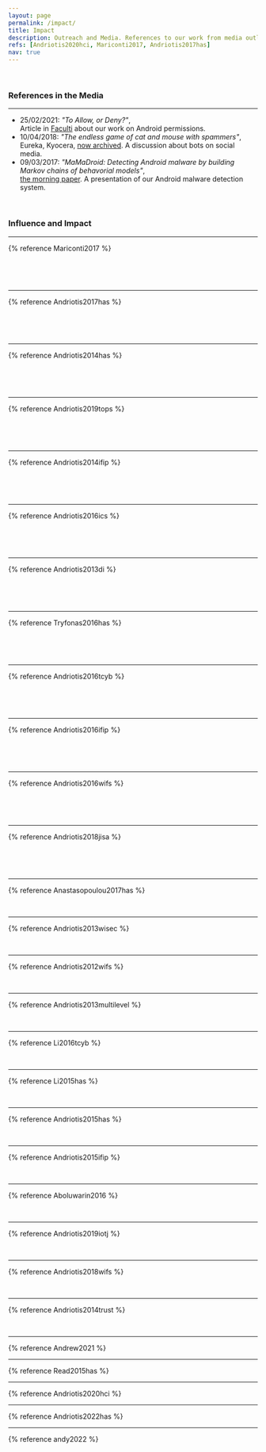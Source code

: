 ```yaml
---
layout: page
permalink: /impact/
title: Impact
description: Outreach and Media. References to our work from media outlets.
refs: [Andriotis2020hci, Mariconti2017, Andriotis2017has]
nav: true
---
```


<br>
<h3>References in the Media</h3>

---


* 25/02/2021: *"To Allow, or Deny?"*, <br>Article in [Faculti](https://faculti.net/to-allow-or-deny/) about our work on Android permissions.
* 10/04/2018: *"The endless game of cat and mouse with spammers"*, <br>Eureka, Kyocera, [now archived](https://go.uwe.ac.uk/eureka). A discussion about bots on social media.
* 09/03/2017: *"MaMaDroid: Detecting Android malware by building Markov chains of behavorial models"*, <br>[the morning paper](https://go.uwe.ac.uk/mama). A presentation of our Android malware detection system.


<br>
<h3>Influence and Impact</h3>

---

{% reference Mariconti2017 %}

<span class="__dimensions_badge_embed__" data-doi="10.14722/ndss.2017.23353" data-hide-zero-citations="true" data-legend="always" data-style="small_circle"></span>
<br>
<div data-badge-details="right" data-badge-type="donut" data-arxiv-id="1612.04433" data-link-target="_blank" data-condensed="true" data-hide-no-mentions="true" class="altmetric-embed"></div>
<br>
<a href="https://plu.mx/plum/a/?doi=10.14722/ndss.2017.23353" class="plumx-details" data-site="plum" data-hide-when-empty="true"></a>

---

{% reference Andriotis2017has %}

<span class="__dimensions_badge_embed__" data-doi="10.1007/978-3-319-58460-7_42" data-hide-zero-citations="true" data-legend="always" data-style="small_circle"></span>
<br>
<div data-badge-details="right" data-badge-type="donut" data-doi="10.1007/978-3-319-58460-7_42" data-link-target="_blank" data-condensed="true" data-hide-no-mentions="true" class="altmetric-embed">
</div>
<br>
<a href="https://plu.mx/plum/a/?doi=10.1007/978-3-319-58460-7_42" class="plumx-details" data-site="plum" data-hide-when-empty="true"></a>

---

{% reference Andriotis2014has %}

<span class="__dimensions_badge_embed__" data-doi="10.1007/978-3-319-07620-1_11" data-hide-zero-citations="true" data-legend="always" data-style="small_circle"></span>
<br>
<div data-badge-details="right" data-badge-type="donut" data-doi="10.1007/978-3-319-07620-1_11" data-link-target="_blank" data-condensed="true" data-hide-no-mentions="true" class="altmetric-embed">
</div>
<br>
<a href="https://plu.mx/plum/a/?doi=10.1007/978-3-319-07620-1_11" class="plumx-details" data-site="plum" data-hide-when-empty="true"></a>

---

{% reference Andriotis2019tops %}

<span class="__dimensions_badge_embed__" data-doi="10.1145/3313391" data-hide-zero-citations="true" data-legend="always" data-style="small_circle"></span>
<br>
<div data-badge-details="right" data-badge-type="donut" data-doi="10.1145/3313391" data-link-target="_blank" data-condensed="true" data-hide-no-mentions="true" class="altmetric-embed"></div>
<br>
<a href="https://plu.mx/plum/a/?doi=10.1145/3313391" class="plumx-details" data-site="plum" data-hide-when-empty="true"></a>

---

{% reference Andriotis2014ifip %}

<span class="__dimensions_badge_embed__" data-doi="10.1007/978-3-662-44952-3_17" data-hide-zero-citations="true" data-legend="always" data-style="small_circle"></span>
<br>
<div data-badge-details="right" data-badge-type="donut" data-doi="10.1007/978-3-662-44952-3_17" data-link-target="_blank" data-condensed="true" data-hide-no-mentions="true" class="altmetric-embed">
</div>
<br>
<a href="https://plu.mx/plum/a/?doi=10.1007/978-3-662-44952-3_17" class="plumx-details" data-site="plum" data-hide-when-empty="true"></a>

---

{% reference Andriotis2016ics %}

<span class="__dimensions_badge_embed__" data-doi="10.1108/ICS-01-2015-0001" data-hide-zero-citations="true" data-legend="always" data-style="small_circle"></span>
<br>
<div data-badge-details="right" data-badge-type="donut" data-doi="10.1108/ICS-01-2015-0001" data-link-target="_blank" data-condensed="true" data-hide-no-mentions="true" class="altmetric-embed"></div>
<br>
<a href="https://plu.mx/plum/a/?doi=10.1108/ICS-01-2015-0001" class="plumx-details" data-site="plum" data-hide-when-empty="true"></a>

---

{% reference Andriotis2013di %}

<span class="__dimensions_badge_embed__" data-doi="10.1016/j.diin.2013.01.005" data-hide-zero-citations="true" data-legend="always" data-style="small_circle"></span>
<br>
<div data-badge-details="right" data-badge-type="donut" data-doi="10.1016/j.diin.2013.01.005" data-link-target="_blank" data-condensed="true" data-hide-no-mentions="true" class="altmetric-embed">
</div>
<br>
<a href="https://plu.mx/plum/a/?doi=10.1007/978-3-319-58460-7_42" class="plumx-details" data-site="plum" data-hide-when-empty="true"></a>

---

{% reference Tryfonas2016has %}

<span class="__dimensions_badge_embed__" data-doi="10.1007/978-3-319-39381-0_16" data-hide-zero-citations="true" data-legend="always" data-style="small_circle"></span>
<br>
<div data-badge-details="right" data-badge-type="donut" data-doi="10.1007/978-3-319-39381-0_16" data-link-target="_blank" data-condensed="true" data-hide-no-mentions="true" class="altmetric-embed">
</div>
<br>
<a href="https://plu.mx/plum/a/?doi=10.1007/978-3-319-39381-0_16" class="plumx-details" data-site="plum" data-hide-when-empty="true"></a>

---

{% reference Andriotis2016tcyb %}

<span class="__dimensions_badge_embed__" data-doi="10.1109/TCYB.2015.2454733" data-hide-zero-citations="true" data-legend="always" data-style="small_circle"></span>
<br>
<div data-badge-details="right" data-badge-type="donut" data-doi="10.1109/TCYB.2015.2454733" data-link-target="_blank" data-condensed="true" data-hide-no-mentions="true" class="altmetric-embed">
</div>
<br>
<a href="https://plu.mx/plum/a/?doi=10.1109/TCYB.2015.2454733" class="plumx-details" data-site="plum" data-hide-when-empty="true"></a>

---

{% reference Andriotis2016ifip %}

<span class="__dimensions_badge_embed__" data-doi="10.1007/978-3-319-46279-0_5" data-hide-zero-citations="true" data-legend="always" data-style="small_circle"></span>
<br>
<div data-badge-details="right" data-badge-type="donut" data-doi="10.1007/978-3-319-46279-0_5" data-link-target="_blank" data-condensed="true" data-hide-no-mentions="true" class="altmetric-embed">
</div>
<br>
<a href="https://plu.mx/plum/a/?doi=10.1007/978-3-319-46279-0_5" class="plumx-details" data-site="plum" data-hide-when-empty="true"></a>

---

{% reference Andriotis2016wifs %}

<span class="__dimensions_badge_embed__" data-doi="10.1109/WIFS.2016.7823922" data-hide-zero-citations="true" data-legend="always" data-style="small_circle"></span>
<br>
<div data-badge-details="right" data-badge-type="donut" data-doi="10.1109/WIFS.2016.7823922" data-link-target="_blank" data-condensed="true" data-hide-no-mentions="true" class="altmetric-embed">
</div>
<br>
<a href="https://plu.mx/plum/a/?doi=10.1109/WIFS.2016.7823922" class="plumx-details" data-site="plum" data-hide-when-empty="true"></a>

---

{% reference Andriotis2018jisa %}

<span class="__dimensions_badge_embed__" data-doi="10.1016/j.jisa.2018.02.004" data-hide-zero-citations="true" data-legend="always" data-style="small_circle"></span>
<br>
<div data-badge-details="right" data-badge-type="donut" data-doi="10.1016/j.jisa.2018.02.004" data-link-target="_blank" data-condensed="true" data-hide-no-mentions="true" class="altmetric-embed">
</div>
<br>
<a href="https://plu.mx/plum/a/?doi=10.1016/j.jisa.2018.02.004" class="plumx-details" data-site="plum" data-hide-when-empty="true"></a>

---

{% reference Anastasopoulou2017has %}

<span class="__dimensions_badge_embed__" data-doi="10.1007/978-3-319-58460-7_41" data-hide-zero-citations="true" data-legend="always" data-style="small_circle"></span>
<br>
<div data-badge-details="right" data-badge-type="donut" data-doi="10.1007/978-3-319-58460-7_41" data-link-target="_blank" data-condensed="true" data-hide-no-mentions="true" class="altmetric-embed">
</div>
<a href="https://plu.mx/plum/a/?doi=10.1007/978-3-319-58460-7_41" class="plumx-details" data-site="plum" data-hide-when-empty="true"></a>

---

{% reference Andriotis2013wisec %}

<span class="__dimensions_badge_embed__" data-doi="10.1145/2462096.2462098" data-hide-zero-citations="true" data-legend="always" data-style="small_circle"></span>
<br>
<div data-badge-details="right" data-badge-type="donut" data-doi="10.1145/2462096.2462098" data-link-target="_blank" data-condensed="true" data-hide-no-mentions="true" class="altmetric-embed"></div>
<a href="https://plu.mx/plum/a/?doi=10.1145/2462096.2462098" class="plumx-details" data-site="plum" data-hide-when-empty="true"></a>

---

{% reference Andriotis2012wifs %}

<span class="__dimensions_badge_embed__" data-doi="10.1109/WIFS.2012.6412634" data-hide-zero-citations="true" data-legend="always" data-style="small_circle"></span>
<br>
<div data-badge-details="right" data-badge-type="donut" data-doi="10.1109/WIFS.2012.6412634" data-link-target="_blank" data-condensed="true" data-hide-no-mentions="true" class="altmetric-embed"></div>
<a href="https://plu.mx/plum/a/?doi=10.1109/WIFS.2012.6412634" class="plumx-details" data-site="plum" data-hide-when-empty="true"></a>

---

{% reference Andriotis2013multilevel %}

<span class="__dimensions_badge_embed__" data-doi="10.4018/ijdcf.2013100103" data-hide-zero-citations="true" data-legend="always" data-style="small_circle"></span>
<br>
<div data-badge-details="right" data-badge-type="donut" data-doi="10.4018/ijdcf.2013100103" data-link-target="_blank" data-condensed="true" data-hide-no-mentions="true" class="altmetric-embed"></div>
<a href="https://plu.mx/plum/a/?doi=10.4018/ijdcf.2013100103" class="plumx-details" data-site="plum" data-hide-when-empty="true"></a>

---

{% reference Li2016tcyb %}

<span class="__dimensions_badge_embed__" data-doi="10.1109/TCYB.2016.2537649" data-hide-zero-citations="true" data-legend="always" data-style="small_circle"></span>
<br>
<div data-badge-details="right" data-badge-type="donut" data-doi="10.1109/TCYB.2016.2537649" data-link-target="_blank" data-condensed="true" data-hide-no-mentions="true" class="altmetric-embed"></div>
<a href="https://plu.mx/plum/a/?doi=10.1109/TCYB.2016.2537649" class="plumx-details" data-site="plum" data-hide-when-empty="true"></a>

---

{% reference Li2015has %}

<span class="__dimensions_badge_embed__" data-doi="10.1007/978-3-319-20376-8_34" data-hide-zero-citations="true" data-legend="always" data-style="small_circle"></span>
<br>
<div data-badge-details="right" data-badge-type="donut" data-doi="10.1007/978-3-319-20376-8_34" data-link-target="_blank" data-condensed="true" data-hide-no-mentions="true" class="altmetric-embed">
</div>
<a href="https://plu.mx/plum/a/?doi=10.1007/978-3-319-20376-8_34" class="plumx-details" data-site="plum" data-hide-when-empty="true"></a>

---

{% reference Andriotis2015has %}

<span class="__dimensions_badge_embed__" data-doi="10.1007/978-3-319-20376-8_42" data-hide-zero-citations="true" data-legend="always" data-style="small_circle"></span>
<br>
<div data-badge-details="right" data-badge-type="donut" data-doi="10.1007/978-3-319-20376-8_42" data-link-target="_blank" data-condensed="true" data-hide-no-mentions="true" class="altmetric-embed">
</div>
<a href="https://plu.mx/plum/a/?doi=10.1007/978-3-319-20376-8_42" class="plumx-details" data-site="plum" data-hide-when-empty="true"></a>

---

{% reference Andriotis2015ifip %}

<span class="__dimensions_badge_embed__" data-doi="10.1007/978-3-319-24123-4_15" data-hide-zero-citations="true" data-legend="always" data-style="small_circle"></span>
<br>
<div data-badge-details="right" data-badge-type="donut" data-doi="10.1007/978-3-319-24123-4_15" data-link-target="_blank" data-condensed="true" data-hide-no-mentions="true" class="altmetric-embed">
</div>
<a href="https://plu.mx/plum/a/?doi=10.1007/978-3-319-24123-4_15" class="plumx-details" data-site="plum" data-hide-when-empty="true"></a>

---

{% reference Aboluwarin2016 %}

<span class="__dimensions_badge_embed__" data-doi="10.1007/978-3-319-46279-0_4" data-hide-zero-citations="true" data-legend="always" data-style="small_circle"></span>
<br>
<div data-badge-details="right" data-badge-type="donut" data-doi="10.1007/978-3-319-46279-0_4" data-link-target="_blank" data-condensed="true" data-hide-no-mentions="true" class="altmetric-embed">
</div>
<a href="https://plu.mx/plum/a/?doi=10.1007/978-3-319-46279-0_4" class="plumx-details" data-site="plum" data-hide-when-empty="true"></a>

---

{% reference Andriotis2019iotj %}

<span class="__dimensions_badge_embed__" data-doi="10.1109/JIOT.2019.2906157" data-hide-zero-citations="true" data-legend="always" data-style="small_circle"></span>
<br>
<div data-badge-details="right" data-badge-type="donut" data-doi="10.1109/JIOT.2019.2906157" data-link-target="_blank" data-condensed="true" data-hide-no-mentions="true" class="altmetric-embed">
</div>
<a href="https://plu.mx/plum/a/?doi=10.1109/JIOT.2019.2906157" class="plumx-details" data-site="plum" data-hide-when-empty="true"></a>

---

{% reference Andriotis2018wifs %}

<span class="__dimensions_badge_embed__" data-doi="10.1109/WIFS.2018.8630760" data-hide-zero-citations="true" data-legend="always" data-style="small_circle"></span>
<br>
<div data-badge-details="right" data-badge-type="donut" data-doi="10.1109/WIFS.2018.8630760" data-link-target="_blank" data-condensed="true" data-hide-no-mentions="true" class="altmetric-embed">
</div>
<a href="https://plu.mx/plum/a/?doi=10.1109/WIFS.2018.8630760" class="plumx-details" data-site="plum" data-hide-when-empty="true"></a>

---

{% reference Andriotis2014trust %}

<span class="__dimensions_badge_embed__" data-doi="10.1007/978-3-319-08593-7_17" data-hide-zero-citations="true" data-legend="always" data-style="small_circle"></span>
<br>
<div data-badge-details="right" data-badge-type="donut" data-doi="10.1007/978-3-319-08593-7_17" data-link-target="_blank" data-condensed="true" data-hide-no-mentions="true" class="altmetric-embed">
</div>
<a href="https://plu.mx/plum/a/?doi=10.1007/978-3-319-08593-7_17" class="plumx-details" data-site="plum" data-hide-when-empty="true"></a>

---

{% reference Andrew2021 %}

<span class="__dimensions_badge_embed__" data-doi="10.1109/CyberSA52016.2021.9478199" data-hide-zero-citations="true" data-legend="always" data-style="small_circle"></span>
<div data-badge-details="right" data-badge-type="donut" data-doi="10.1109/CyberSA52016.2021.9478199" data-link-target="_blank" data-condensed="true" data-hide-no-mentions="true" class="altmetric-embed"></div>
<a href="https://plu.mx/plum/a/?doi=10.1109/CyberSA52016.2021.9478199" class="plumx-details" data-site="plum" data-hide-when-empty="true"></a>

---

{% reference Read2015has %}

<span class="__dimensions_badge_embed__" data-doi="10.1007/978-3-319-20376-8_36" data-hide-zero-citations="true" data-legend="always" data-style="small_circle"></span>
<div data-badge-details="right" data-badge-type="donut" data-doi="10.1007/978-3-319-20376-8_36" data-link-target="_blank" data-condensed="true" data-hide-no-mentions="true" class="altmetric-embed">
</div>
<a href="https://plu.mx/plum/a/?doi=10.1007/978-3-319-20376-8_36" class="plumx-details" data-site="plum" data-hide-when-empty="true"></a>

---

{% reference Andriotis2020hci %}

<span class="__dimensions_badge_embed__" data-doi="10.1007/978-3-030-50309-3_20" data-hide-zero-citations="true" data-legend="always" data-style="small_circle"></span>
<div data-badge-details="right" data-badge-type="donut" data-doi="10.1007/978-3-030-50309-3_20" data-link-target="_blank" data-condensed="true" data-hide-no-mentions="true" class="altmetric-embed">
</div>
<a href="https://plu.mx/plum/a/?doi=10.1007/978-3-030-50309-3_20" class="plumx-details" data-site="plum" data-hide-when-empty="true"></a>

---

{% reference Andriotis2022has %}

<span class="__dimensions_badge_embed__" data-doi="10.1007/978-3-031-05563-8_14" data-hide-zero-citations="true" data-legend="always" data-style="small_circle"></span>
<div data-badge-details="right" data-badge-type="donut" data-doi="10.1007/978-3-031-05563-8_14" data-link-target="_blank" data-condensed="true" data-hide-no-mentions="true" class="altmetric-embed">
</div>
<a href="https://plu.mx/plum/a/?doi=10.1007/978-3-031-05563-8_14" class="plumx-details" data-site="plum" data-hide-when-empty="true"></a>

---

{% reference andy2022 %}

<span class="__dimensions_badge_embed__" data-doi="10.3390/jcp2010010" data-hide-zero-citations="true" data-legend="always" data-style="small_circle"></span>
<div data-badge-details="right" data-badge-type="donut" data-doi="10.3390/jcp2010010" data-link-target="_blank" data-condensed="true" data-hide-no-mentions="true" class="altmetric-embed">
</div>
<a href="https://plu.mx/plum/a/?doi=10.3390/jcp2010010" class="plumx-details" data-site="plum" data-hide-when-empty="true"></a>
